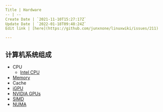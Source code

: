 ```yaml
---
Title | Hardware
-- | --
Create Date | `2021-11-10T15:27:17Z`
Update Date | `2022-01-18T09:48:24Z`
Edit link | [here](https://github.com/junxnone/linuxwiki/issues/211)

---
```

## 计算机系统组成
- CPU
  - [Intel CPU](/Intel_CPU)
- [Memory](/Memory)
- Cache
- [iGPU](/iGPU)
- [NVIDIA GPUs](/NVIDIA_GPUs)
- [SIMD](/SIMD)
- [NUMA](/NUMA)
